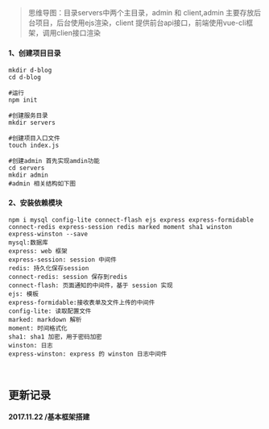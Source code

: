 > 思维导图：目录servers中两个主目录，admin 和 client,admin 主要存放后台项目，后台使用ejs渲染，client 提供前台api接口，前端使用vue-cli框架，调用clien接口渲染

#### 1、创建项目目录
```
mkdir d-blog
cd d-blog

#运行
npm init 

#创建服务目录
mkdir servers

#创建项目入口文件
touch index.js

#创建admin 首先实现amdin功能
cd servers 
mkdir admin
#admin 相关结构如下图
```

#### 2、安装依赖模块
```
npm i mysql config-lite connect-flash ejs express express-formidable connect-redis express-session redis marked moment sha1 winston express-winston --save
mysql:数据库
express: web 框架
express-session: session 中间件
redis: 持久化保存session
connect-redis: session 保存到redis
connect-flash: 页面通知的中间件，基于 session 实现
ejs: 模板
express-formidable:接收表单及文件上传的中间件
config-lite: 读取配置文件
marked: markdown 解析
moment: 时间格式化
sha1: sha1 加密，用于密码加密
winston: 日志
express-winston: express 的 winston 日志中间件



```
## 更新记录

#### 2017.11.22 /基本框架搭建
